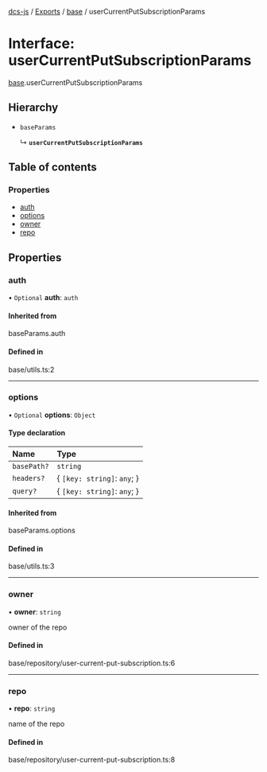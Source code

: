 [dcs-js](../README.md) / [Exports](../modules.md) / [base](../modules/base.md) / userCurrentPutSubscriptionParams

# Interface: userCurrentPutSubscriptionParams

[base](../modules/base.md).userCurrentPutSubscriptionParams

## Hierarchy

- `baseParams`

  ↳ **`userCurrentPutSubscriptionParams`**

## Table of contents

### Properties

- [auth](base.userCurrentPutSubscriptionParams.md#auth)
- [options](base.userCurrentPutSubscriptionParams.md#options)
- [owner](base.userCurrentPutSubscriptionParams.md#owner)
- [repo](base.userCurrentPutSubscriptionParams.md#repo)

## Properties

### <a id="auth" name="auth"></a> auth

• `Optional` **auth**: `auth`

#### Inherited from

baseParams.auth

#### Defined in

base/utils.ts:2

___

### <a id="options" name="options"></a> options

• `Optional` **options**: `Object`

#### Type declaration

| Name | Type |
| :------ | :------ |
| `basePath?` | `string` |
| `headers?` | { `[key: string]`: `any`;  } |
| `query?` | { `[key: string]`: `any`;  } |

#### Inherited from

baseParams.options

#### Defined in

base/utils.ts:3

___

### <a id="owner" name="owner"></a> owner

• **owner**: `string`

owner of the repo

#### Defined in

base/repository/user-current-put-subscription.ts:6

___

### <a id="repo" name="repo"></a> repo

• **repo**: `string`

name of the repo

#### Defined in

base/repository/user-current-put-subscription.ts:8
